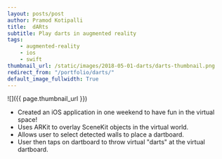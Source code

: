 ```yaml
---
layout: posts/post
author: Pramod Kotipalli
title:  dARts
subtitle: Play darts in augmented reality
tags:
    - augmented-reality
    - ios
    - swift
thumbnail_url: /static/images/2018-05-01-darts/darts-thumbnail.png
redirect_from: "/portfolio/darts/"
default_image_fullwidth: True
---
```


![]({{ page.thumbnail_url }})

* Created an iOS application in one weekend to have fun in the virtual space!
* Uses ARKit to overlay SceneKit objects in the virtual world.
* Allows user to select detected walls to place a dartboard.
* User then taps on dartboard to throw virtual "darts" at the virtual dartboard.
